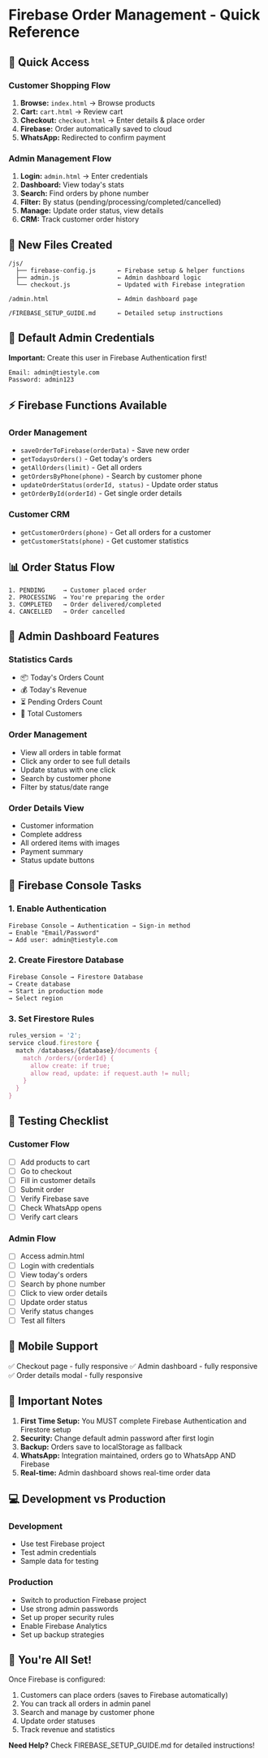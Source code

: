 # Firebase Order Management - Quick Reference

## 🎯 Quick Access

### Customer Shopping Flow
1. **Browse:** `index.html` → Browse products
2. **Cart:** `cart.html` → Review cart
3. **Checkout:** `checkout.html` → Enter details & place order
4. **Firebase:** Order automatically saved to cloud
5. **WhatsApp:** Redirected to confirm payment

### Admin Management Flow
1. **Login:** `admin.html` → Enter credentials
2. **Dashboard:** View today's stats
3. **Search:** Find orders by phone number
4. **Filter:** By status (pending/processing/completed/cancelled)
5. **Manage:** Update order status, view details
6. **CRM:** Track customer order history

## 📁 New Files Created

```
/js/
  ├── firebase-config.js      ← Firebase setup & helper functions
  ├── admin.js                ← Admin dashboard logic
  └── checkout.js             ← Updated with Firebase integration

/admin.html                   ← Admin dashboard page

/FIREBASE_SETUP_GUIDE.md      ← Detailed setup instructions
```

## 🔑 Default Admin Credentials

**Important:** Create this user in Firebase Authentication first!

```
Email: admin@tiestyle.com
Password: admin123
```

## ⚡ Firebase Functions Available

### Order Management
- `saveOrderToFirebase(orderData)` - Save new order
- `getTodaysOrders()` - Get today's orders
- `getAllOrders(limit)` - Get all orders
- `getOrdersByPhone(phone)` - Search by customer phone
- `updateOrderStatus(orderId, status)` - Update order status
- `getOrderById(orderId)` - Get single order details

### Customer CRM
- `getCustomerOrders(phone)` - Get all orders for a customer
- `getCustomerStats(phone)` - Get customer statistics

## 📊 Order Status Flow

```
1. PENDING     → Customer placed order
2. PROCESSING  → You're preparing the order
3. COMPLETED   → Order delivered/completed
4. CANCELLED   → Order cancelled
```

## 🎨 Admin Dashboard Features

### Statistics Cards
- 📦 Today's Orders Count
- 💰 Today's Revenue
- ⏳ Pending Orders Count
- 👥 Total Customers

### Order Management
- View all orders in table format
- Click any order to see full details
- Update status with one click
- Search by customer phone
- Filter by status/date range

### Order Details View
- Customer information
- Complete address
- All ordered items with images
- Payment summary
- Status update buttons

## 🔧 Firebase Console Tasks

### 1. Enable Authentication
```
Firebase Console → Authentication → Sign-in method
→ Enable "Email/Password"
→ Add user: admin@tiestyle.com
```

### 2. Create Firestore Database
```
Firebase Console → Firestore Database
→ Create database
→ Start in production mode
→ Select region
```

### 3. Set Firestore Rules
```javascript
rules_version = '2';
service cloud.firestore {
  match /databases/{database}/documents {
    match /orders/{orderId} {
      allow create: if true;
      allow read, update: if request.auth != null;
    }
  }
}
```

## 🧪 Testing Checklist

### Customer Flow
- [ ] Add products to cart
- [ ] Go to checkout
- [ ] Fill in customer details
- [ ] Submit order
- [ ] Verify Firebase save
- [ ] Check WhatsApp opens
- [ ] Verify cart clears

### Admin Flow
- [ ] Access admin.html
- [ ] Login with credentials
- [ ] View today's orders
- [ ] Search by phone number
- [ ] Click to view order details
- [ ] Update order status
- [ ] Verify status changes
- [ ] Test all filters

## 📱 Mobile Support
✅ Checkout page - fully responsive
✅ Admin dashboard - fully responsive
✅ Order details modal - fully responsive

## 🚨 Important Notes

1. **First Time Setup:** You MUST complete Firebase Authentication and Firestore setup
2. **Security:** Change default admin password after first login
3. **Backup:** Orders save to localStorage as fallback
4. **WhatsApp:** Integration maintained, orders go to WhatsApp AND Firebase
5. **Real-time:** Admin dashboard shows real-time order data

## 💻 Development vs Production

### Development
- Use test Firebase project
- Test admin credentials
- Sample data for testing

### Production
- Switch to production Firebase project
- Use strong admin passwords
- Set up proper security rules
- Enable Firebase Analytics
- Set up backup strategies

## 🎉 You're All Set!

Once Firebase is configured:
1. Customers can place orders (saves to Firebase automatically)
2. You can track all orders in admin panel
3. Search and manage by customer phone
4. Update order statuses
5. Track revenue and statistics

**Need Help?** Check FIREBASE_SETUP_GUIDE.md for detailed instructions!
